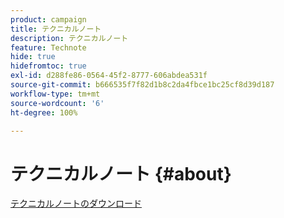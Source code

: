 ```yaml
---
product: campaign
title: テクニカルノート
description: テクニカルノート
feature: Technote
hide: true
hidefromtoc: true
exl-id: d288fe86-0564-45f2-8777-606abdea531f
source-git-commit: b666535f7f82d1b8c2da4fbce1bc25cf8d39d187
workflow-type: tm+mt
source-wordcount: '6'
ht-degree: 100%

---
```


# テクニカルノート {#about}



[テクニカルノートのダウンロード](guidelines.pdf)
